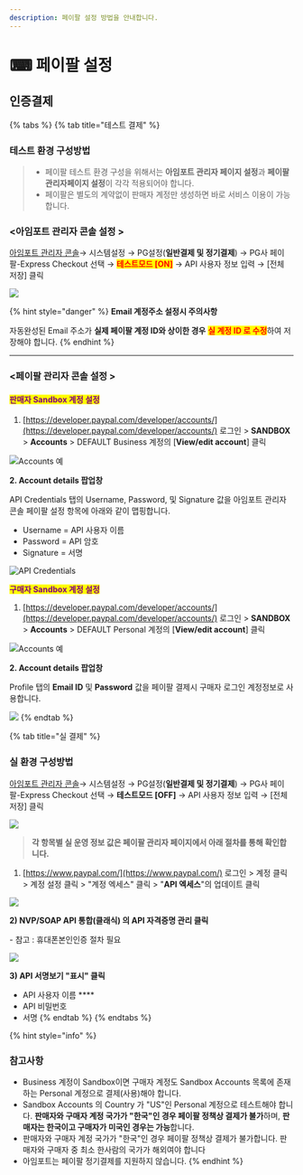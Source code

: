 ```yaml
---
description: 페이팔 설정 방법을 안내합니다.
---
```


# ⌨ 페이팔 설정

## 인증결제

{% tabs %}
{% tab title="테스트 결제" %}
### 테스트 환경 구성방법



> * 페이팔 테스트 환경 구성을 위해서는 **아임포트 관리자 페이지 설정**과 **페이팔 관리자페이지 설정**이 각각 적용되어야 합니다.
> * 페이팔은 별도의 계약없이 판매자 계정만 생성하면 바로 서비스 이용이 가능합니다.



### **<아임포트 관리자 콘솔 설정 >**

[아임포트 관리자 콘솔](https://admin.iamport.kr/)→ 시스템설정 → PG설정(**일반결제 및 정기결제**) → PG사 페이팔-Express Checkout 선택 → <mark style="color:red;">**테스트모드 \[ON]**</mark> → API 사용자 정보 입력 → \[전체 저장] 클릭



![](<../../../.gitbook/assets/image (11) (1).png>)

{% hint style="danger" %}
**Email 계정주소 설정시 주의사항**&#x20;

자동완성된 Email 주소가 **실제 페이팔 계정 ID와 상이한 경우** <mark style="color:red;">**실 계정 ID 로 수정**</mark>하여 저장해야 합니다.
{% endhint %}

****

### **<페이팔 관리자 콘솔 설정 >**

#### <mark style="color:purple;">**판매자 Sandbox 계정 설정**</mark>&#x20;

1. &#x20;[https://developer.paypal.com/developer/accounts/](https://developer.paypal.com/developer/accounts/) 로그인 > **SANDBOX** > **Accounts** > DEFAULT Business 계정의 \[**View/edit account**] 클릭

![Accounts 예](<../../../.gitbook/assets/image (19) (1).png>)

&#x20;**2. Account details 팝업창**

&#x20;API Credentials 탭의 Username, Password, 및 Signature 값을 아임포트 관리자 콘솔 페이팔 설정 항목에 아래와 같이 맵핑합니다.

* Username = API 사용자 이름
* Password = API 암호&#x20;
* Signature = 서명&#x20;

![API Credentials](<../../../.gitbook/assets/image (22).png>)

<mark style="color:purple;">**구매자 Sandbox 계정 설정**</mark>&#x20;

1. [https://developer.paypal.com/developer/accounts/](https://developer.paypal.com/developer/accounts/) 로그인 > **SANDBOX** > **Accounts** > DEFAULT Personal 계정의 \[**View/edit account**] 클릭

![Accounts 예](<../../../.gitbook/assets/image (24).png>)

**2. Account details 팝업창**&#x20;

Profile 탭의 **Email ID** 및 **Password** 값을 페이팔 결제시 구매자 로그인 계정정보로 사용합니다.

![](<../../../.gitbook/assets/image (21) (1).png>)
{% endtab %}

{% tab title="실 결제" %}
### **실** 환경 구성방법

[아임포트 관리자 콘솔](https://admin.iamport.kr/)→ 시스템설정 → PG설정(**일반결제 및 정기결제**) → PG사 페이팔-Express Checkout 선택 → **테스트모드 \[OFF]** → API 사용자 정보 입력 → \[전체 저장] 클릭



![](<../../../.gitbook/assets/image (21).png>)

> **각 항목별 실 운영 정보 값은 페이팔 관리자 페이지에서 아래 절차를 통해 확인합니다.**

1. &#x20;[https://www.paypal.com/](https://www.paypal.com/) 로그인 > 계정 클릭 > 계정 설정 클릭 > "계정 엑세스" 클릭 > "**API 엑세스**"의 업데이트 클릭

![](../../../.gitbook/assets/image.png)

**2) NVP/SOAP API 통합(클래식) 의 API 자격증명 관리 클릭**

\- 참고 : 휴대폰본인인증 절차 필요

![](<../../../.gitbook/assets/image (16) (1) (1).png>)

**3) API 서명보기  "표시" 클릭**

* API 사용자 이름 ****&#x20;
* API 비밀번호
* 서명
{% endtab %}
{% endtabs %}



{% hint style="info" %}
### **참고사항**&#x20;

* Business 계정이 Sandbox이면 구매자 계정도 Sandbox Accounts 목록에 존재하는 Personal 계정으로 결제(사용)해야 합니다.
* Sandbox Accounts 의 Country 가 "US"인 Personal 계정으로 테스트해야 합니다. **판매자와 구매자 계정 국가가 "한국"인 경우 페이팔 정책상 결제가 불가**하며, **판매자는 한국이고 구매자가 미국인 경우는 가능**합니다.
* 판매자와 구매자 계정 국가가 "한국"인 경우 페이팔 정책상 결제가 불가합니다. 판매자와 구매자 중 최소 한사람의 국가가 해외여야 합니다
* 아임포트는 페이팔 정기결제를 지원하지 않습니다.
{% endhint %}
